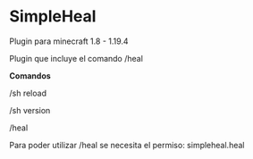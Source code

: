 # SimpleHeal
 Plugin para minecraft 1.8 - 1.19.4

Plugin que incluye el comando /heal

**Comandos**

/sh reload

/sh version

/heal

Para poder utilizar /heal se necesita el permiso: simpleheal.heal
